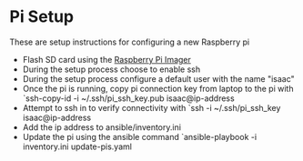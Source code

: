 # Pi Setup 

These are setup instructions for configuring a new Raspberry pi 

- Flash SD card using the [Raspberry Pi Imager](https://www.raspberrypi.com/software/)
- During the setup process choose to enable ssh 
- During the setup process configure a default user with the name "isaac"
- Once the pi is running, copy pi connection key from laptop to the pi with `ssh-copy-id -i ~/.ssh/pi_ssh_key.pub isaac@ip-address 
- Attempt to ssh in to verify connectivity with `ssh -i ~/.ssh/pi_ssh_key isaac@ip-address
- Add the ip address to ansible/inventory.ini 
- Update the pi using the ansible command `ansible-playbook -i inventory.ini update-pis.yaml
